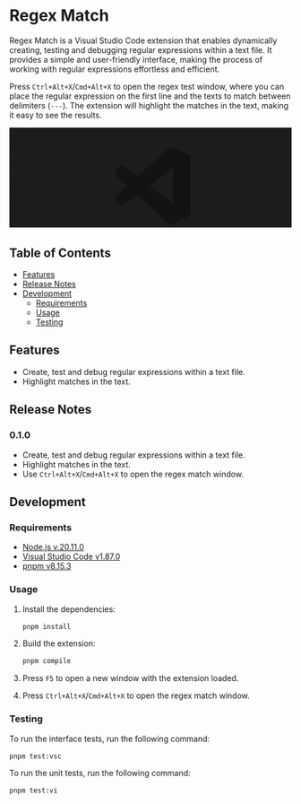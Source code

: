 # Regex Match

Regex Match is a Visual Studio Code extension that enables dynamically creating, testing and debugging regular expressions within a text file. It provides a simple and user-friendly interface, making the process of working with regular expressions effortless and efficient.

Press `Ctrl+Alt+X`/`Cmd+Alt+X` to open the regex test window, where you can place the regular expression on the first line and the texts to match between delimiters (`---`). The extension will highlight the matches in the text, making it easy to see the results.

![Regex Match](https://github.com/pedrohenrique-ql/vscode-regex-match/blob/12-create-project-documentation/resources/regex-match.gif)

## Table of Contents

- [Features](#features)
- [Release Notes](#release-notes)
- [Development](#development)
  - [Requirements](#requirements)
  - [Usage](#installation)
  - [Testing](#testing)

## Features

- Create, test and debug regular expressions within a text file.
- Highlight matches in the text.

## Release Notes

### 0.1.0

- Create, test and debug regular expressions within a text file.
- Highlight matches in the text.
- Use `Ctrl+Alt+X`/`Cmd+Alt+X` to open the regex match window.

## Development

### Requirements

- [Node.js v.20.11.0](https://nodejs.org/)
- [Visual Studio Code v1.87.0](https://code.visualstudio.com/)
- [pnpm v8.15.3](https://pnpm.io/)

### Usage

1. Install the dependencies:

   ```bash
   pnpm install
   ```

2. Build the extension:

   ```bash
   pnpm compile
   ```

3. Press `F5` to open a new window with the extension loaded.
4. Press `Ctrl+Alt+X`/`Cmd+Alt+X` to open the regex match window.

### Testing

To run the interface tests, run the following command:

```
pnpm test:vsc
```

To run the unit tests, run the following command:

```
pnpm test:vi
```
